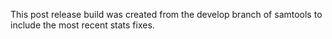 This post release build was created from the develop branch of
samtools to include the most recent stats fixes.